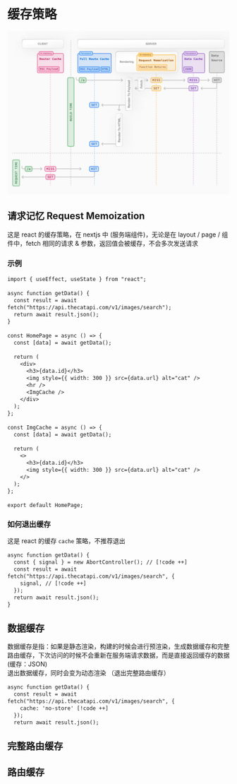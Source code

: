 # 缓存策略

![缓存策略](./images/caching.png)

## 请求记忆 Request Memoization

这是 react 的缓存策略，在 nextjs 中 (服务端组件)，无论是在 layout / page / 组件中，fetch 相同的请求 & 参数，返回值会被缓存，不会多次发送请求

### 示例

```tsx
import { useEffect, useState } from "react";

async function getData() {
  const result = await fetch("https://api.thecatapi.com/v1/images/search");
  return await result.json();
}

const HomePage = async () => {
  const [data] = await getData();

  return (
    <div>
      <h3>{data.id}</h3>
      <img style={{ width: 300 }} src={data.url} alt="cat" />
      <hr />
      <ImgCache />
    </div>
  );
};

const ImgCache = async () => {
  const [data] = await getData();

  return (
    <>
      <h3>{data.id}</h3>
      <img style={{ width: 300 }} src={data.url} alt="cat" />
    </>
  );
};

export default HomePage;
```

### 如何退出缓存

这是 react 的缓存 `cache` 策略，不推荐退出

```tsx
async function getData() {
  const { signal } = new AbortController(); // [!code ++]
  const result = await fetch("https://api.thecatapi.com/v1/images/search", {
    signal, // [!code ++]
  });
  return await result.json();
}
```

## 数据缓存

数据缓存是指：如果是静态渲染，构建的时候会进行预渲染，生成数据缓存和完整路由缓存，下次访问的时候不会重新在服务端请求数据，而是直接返回缓存的数据 (缓存：JSON)  
退出数据缓存，同时会变为动态渲染 （退出完整路由缓存）

```tsx
async function getData() {
  const result = await fetch("https://api.thecatapi.com/v1/images/search", {
    cache: 'no-store' [!code ++]
  });
  return await result.json();
```

## 完整路由缓存

## 路由缓存
